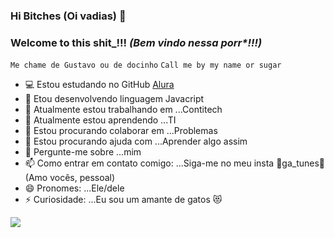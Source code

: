 ### Hi Bitches (Oi vadias) 👋
### Welcome to this shit_!!! _(Bem vindo nessa porr*!!!)_ 
`Me chame de Gustavo ou de docinho`
`Call me by my name or sugar`


- 💻 Estou estudando no GitHub [Alura](https://www.alura.com.br)
- 📘 Etou desenvolvendo linguagem Javacript
- 👜 Atualmente estou trabalhando em ...Contitech
- 📖 Atualmente estou aprendendo ...TI
- 👯 Estou procurando colaborar em ...Problemas 
- 🤔 Estou procurando ajuda com ...Aprender algo assim
- 💬 Pergunte-me sobre ...mim
- 📫 Como entrar em contato comigo: ...Siga-me no meu insta 🌟ga_tunes🌟 (Amo vocês, pessoal)
- 😄 Pronomes: ...Ele/dele
- ⚡ Curiosidade: ...Eu sou um amante de gatos 😻

![](https://media1.tenor.com/m/VC-bqY7SGLMAAAAC/gretchen-pandlr.gif)
